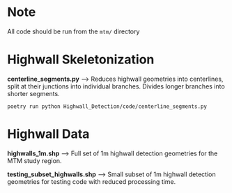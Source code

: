 # Note
All code should be run from the `mtm/` directory

# Highwall Skeletonization
**centerline_segments.py** --> Reduces highwall geometries into centerlines, split at their junctions into individual branches. Divides longer branches into shorter segments.
```shell
poetry run python Highwall_Detection/code/centerline_segments.py
```
# Highwall Data
**highwalls_1m.shp** --> Full set of 1m highwall detection geometries for the MTM study region.

**testing_subset_highwalls.shp** --> Small subset of 1m highwall detection geometries for testing code with reduced processing time.